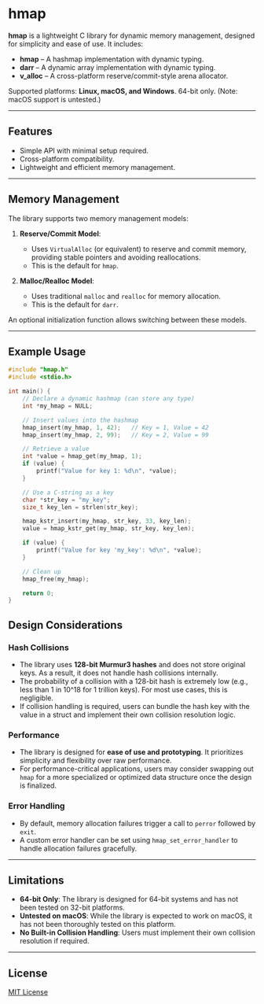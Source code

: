 # hmap

**hmap** is a lightweight C library for dynamic memory management, designed for simplicity and ease of use. It includes:

- **hmap** – A hashmap implementation with dynamic typing.
- **darr** – A dynamic array implementation with dynamic typing.
- **v_alloc** – A cross-platform reserve/commit-style arena allocator.

Supported platforms: **Linux, macOS, and Windows**. 64-bit only. (Note: macOS support is untested.)

---

## Features

- Simple API with minimal setup required.
- Cross-platform compatibility.
- Lightweight and efficient memory management.

---

## Memory Management

The library supports two memory management models:

1. **Reserve/Commit Model**:  
   - Uses `VirtualAlloc` (or equivalent) to reserve and commit memory, providing stable pointers and avoiding reallocations.
   - This is the default for `hmap`.

2. **Malloc/Realloc Model**:  
   - Uses traditional `malloc` and `realloc` for memory allocation.
   - This is the default for `darr`.

An optional initialization function allows switching between these models.

---

## Example Usage

```c
#include "hmap.h"
#include <stdio.h>

int main() {
    // Declare a dynamic hashmap (can store any type)
    int *my_hmap = NULL;

    // Insert values into the hashmap
    hmap_insert(my_hmap, 1, 42);   // Key = 1, Value = 42
    hmap_insert(my_hmap, 2, 99);   // Key = 2, Value = 99

    // Retrieve a value
    int *value = hmap_get(my_hmap, 1);
    if (value) {
        printf("Value for key 1: %d\n", *value);
    }

    // Use a C-string as a key
    char *str_key = "my_key";
    size_t key_len = strlen(str_key);

    hmap_kstr_insert(my_hmap, str_key, 33, key_len);
    value = hmap_kstr_get(my_hmap, str_key, key_len);

    if (value) {
        printf("Value for key 'my_key': %d\n", *value);
    }

    // Clean up
    hmap_free(my_hmap);

    return 0;
}
```
## Design Considerations

### Hash Collisions
- The library uses **128-bit Murmur3 hashes** and does not store original keys. As a result, it does not handle hash collisions internally.
- The probability of a collision with a 128-bit hash is extremely low (e.g., less than 1 in 10^18 for 1 trillion keys). For most use cases, this is negligible.
- If collision handling is required, users can bundle the hash key with the value in a struct and implement their own collision resolution logic.

### Performance
- The library is designed for **ease of use and prototyping**. It prioritizes simplicity and flexibility over raw performance.
- For performance-critical applications, users may consider swapping out `hmap` for a more specialized or optimized data structure once the design is finalized.

### Error Handling
- By default, memory allocation failures trigger a call to `perror` followed by `exit`.
- A custom error handler can be set using `hmap_set_error_handler` to handle allocation failures gracefully.

---

## Limitations

- **64-bit Only**: The library is designed for 64-bit systems and has not been tested on 32-bit platforms.
- **Untested on macOS**: While the library is expected to work on macOS, it has not been thoroughly tested on this platform.
- **No Built-in Collision Handling**: Users must implement their own collision resolution if required.

---

## License

[MIT License](LICENSE)